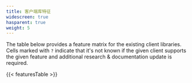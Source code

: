 ```yaml
---
title: 客户端库特征
widescreen: true
hasparent: true
weight: 5
---
```


The table below provides a feature matrix for the existing client libraries. Cells marked with `?` indicate that it's not known if the given client supports the given feature and additional research & documentation update is required.

{{< featuresTable >}}

